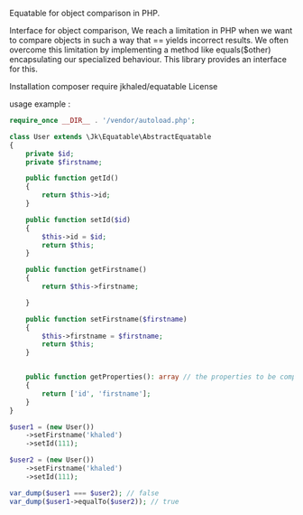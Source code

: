 Equatable for object comparison in PHP.

Interface for object comparison, We reach a limitation in PHP when we want to compare objects in such a way that == yields incorrect results. 
We often overcome this limitation by implementing a method like equals($other) encapsulating our specialized behaviour. 
This library provides an interface for this.

Installation
composer require jkhaled/equatable
License


usage example : 

```php
require_once __DIR__ . '/vendor/autoload.php';

class User extends \Jk\Equatable\AbstractEquatable
{
    private $id;
    private $firstname;

    public function getId()
    {
        return $this->id;
    }

    public function setId($id)
    {
        $this->id = $id;
        return $this;
    }

    public function getFirstname()
    {
        return $this->firstname;

    }

    public function setFirstname($firstname)
    {
        $this->firstname = $firstname;
        return $this;
    }


    public function getProperties(): array // the properties to be compared 
    {
        return ['id', 'firstname'];
    }
}

$user1 = (new User())
    ->setFirstname('khaled')
    ->setId(111);

$user2 = (new User())
    ->setFirstname('khaled')
    ->setId(111);

var_dump($user1 === $user2); // false
var_dump($user1->equalTo($user2)); // true 
```